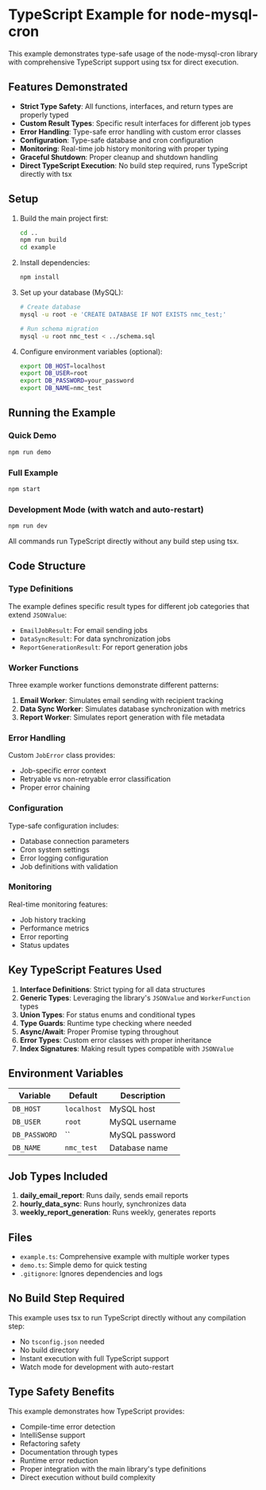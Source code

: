 # TypeScript Example for node-mysql-cron

This example demonstrates type-safe usage of the node-mysql-cron library with comprehensive TypeScript support using tsx for direct execution.

## Features Demonstrated

- **Strict Type Safety**: All functions, interfaces, and return types are properly typed
- **Custom Result Types**: Specific result interfaces for different job types
- **Error Handling**: Type-safe error handling with custom error classes
- **Configuration**: Type-safe database and cron configuration
- **Monitoring**: Real-time job history monitoring with proper typing
- **Graceful Shutdown**: Proper cleanup and shutdown handling
- **Direct TypeScript Execution**: No build step required, runs TypeScript directly with tsx

## Setup

1. Build the main project first:
   ```bash
   cd ..
   npm run build
   cd example
   ```

2. Install dependencies:
   ```bash
   npm install
   ```

3. Set up your database (MySQL):
   ```bash
   # Create database
   mysql -u root -e 'CREATE DATABASE IF NOT EXISTS nmc_test;'
   
   # Run schema migration
   mysql -u root nmc_test < ../schema.sql
   ```

4. Configure environment variables (optional):
   ```bash
   export DB_HOST=localhost
   export DB_USER=root
   export DB_PASSWORD=your_password
   export DB_NAME=nmc_test
   ```

## Running the Example

### Quick Demo
```bash
npm run demo
```

### Full Example
```bash
npm start
```

### Development Mode (with watch and auto-restart)
```bash
npm run dev
```

All commands run TypeScript directly without any build step using tsx.

## Code Structure

### Type Definitions

The example defines specific result types for different job categories that extend `JSONValue`:

- `EmailJobResult`: For email sending jobs
- `DataSyncResult`: For data synchronization jobs  
- `ReportGenerationResult`: For report generation jobs

### Worker Functions

Three example worker functions demonstrate different patterns:

1. **Email Worker**: Simulates email sending with recipient tracking
2. **Data Sync Worker**: Simulates database synchronization with metrics
3. **Report Worker**: Simulates report generation with file metadata

### Error Handling

Custom `JobError` class provides:
- Job-specific error context
- Retryable vs non-retryable error classification
- Proper error chaining

### Configuration

Type-safe configuration includes:
- Database connection parameters
- Cron system settings
- Error logging configuration
- Job definitions with validation

### Monitoring

Real-time monitoring features:
- Job history tracking
- Performance metrics
- Error reporting
- Status updates

## Key TypeScript Features Used

1. **Interface Definitions**: Strict typing for all data structures
2. **Generic Types**: Leveraging the library's `JSONValue` and `WorkerFunction` types
3. **Union Types**: For status enums and conditional types
4. **Type Guards**: Runtime type checking where needed
5. **Async/Await**: Proper Promise typing throughout
6. **Error Types**: Custom error classes with proper inheritance
7. **Index Signatures**: Making result types compatible with `JSONValue`

## Environment Variables

| Variable | Default | Description |
|----------|---------|-------------|
| `DB_HOST` | `localhost` | MySQL host |
| `DB_USER` | `root` | MySQL username |
| `DB_PASSWORD` | `` | MySQL password |
| `DB_NAME` | `nmc_test` | Database name |

## Job Types Included

1. **daily_email_report**: Runs daily, sends email reports
2. **hourly_data_sync**: Runs hourly, synchronizes data
3. **weekly_report_generation**: Runs weekly, generates reports

## Files

- `example.ts`: Comprehensive example with multiple worker types
- `demo.ts`: Simple demo for quick testing
- `.gitignore`: Ignores dependencies and logs

## No Build Step Required

This example uses tsx to run TypeScript directly without any compilation step:
- No `tsconfig.json` needed
- No build directory
- Instant execution with full TypeScript support
- Watch mode for development with auto-restart

## Type Safety Benefits

This example demonstrates how TypeScript provides:
- Compile-time error detection
- IntelliSense support
- Refactoring safety
- Documentation through types
- Runtime error reduction
- Proper integration with the main library's type definitions
- Direct execution without build complexity
